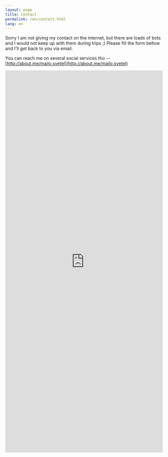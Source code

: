 ```yaml
---
layout: page
title: Contact
permalink: /en/contact.html
lang: en
---
```


Sorry I am not giving my contact on the internet, but there are loads of bots and I would not keep up with them during trips ;) Please fill the form bellow and I'll get back to you via email.

You can reach me on several social services tho -- [http://about.me/mailo.svetel](http://about.me/mailo.svetel)

<iframe   src="https://docs.google.com/forms/d/1Q3qdoscrdhaH2kZpLbQMCC5zqaJBZR55-DkIPMt5Z04/viewform?embedded=true&hl=en"
          width="100%"
          height="1224px"
          frameborder="0"
          marginheight="0"
          marginwidth="0"
>
  Loading...
</iframe>
